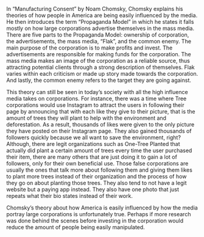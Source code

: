 In “Manufacturing Consent” by Noam Chomsky, Chomsky explains his theories of how people in America are being easily influenced by the media. He then introduces the term “Propaganda Model” in which he states it falls mostly on how large corporations advertise themselves in the mass media. There are five parts to the Propaganda Model: ownership of corporation, the advertisements, the mass media, “Flak”, and the common enemy. The main purpose of the corporation is to make profits and invest. The advertisements are responsible for making funds for the corporation. The mass media makes an image of the corporation as a reliable source, thus attracting potential clients through a strong description of themselves. Flak varies within each criticism or made up story made towards the corporation. And lastly, the common enemy refers to the target they are going against. 

This theory can still be seen in today’s society with all the high influence media takes on corporations. For instance, there was a time where Tree corporations would use Instagram to attract the users in following their page by announcing that with each like they give to their picture, that is the amount of trees they will plant to help with the environment and deforestation. As a result, thousands of likes were given to the only picture they have posted on their Instagram page. They also gained thousands of followers quickly because we all want to save the environment, right? Although, there are legit organizations such as One-Tree Planted that actually did plant a certain amount of trees every time the user purchased their item, there are many others that are just doing it to gain a lot of followers, only for their own beneficial use. Those false corporations are usually the ones that talk more about following them and giving them likes to plant more trees instead of their organization and the process of how they go on about planting those trees. They also tend to not have a legit website but a paying app instead. They also have one photo that just repeats what their bio states instead of their work. 

Chomsky’s theory about how America is easily influenced by how the media portray large corporations is unfortunately true. Perhaps if more research was done behind the scenes before investing in the corporation would reduce the amount of people being easily manipulated. 
